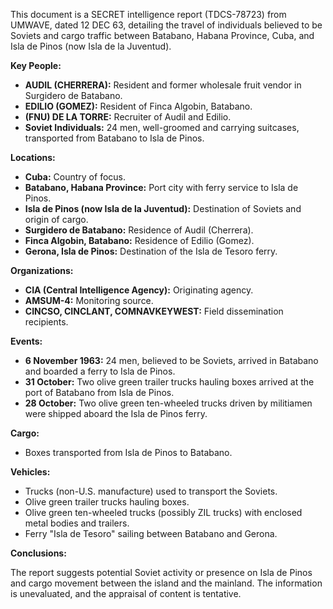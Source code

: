 This document is a SECRET intelligence report (TDCS-78723) from UMWAVE, dated 12 DEC 63, detailing the travel of individuals believed to be Soviets and cargo traffic between Batabano, Habana Province, Cuba, and Isla de Pinos (now Isla de la Juventud).

**Key People:**

*   **AUDIL (CHERRERA):** Resident and former wholesale fruit vendor in Surgidero de Batabano.
*   **EDILIO (GOMEZ):** Resident of Finca Algobin, Batabano.
*   **(FNU) DE LA TORRE:** Recruiter of Audil and Edilio.
*   **Soviet Individuals:** 24 men, well-groomed and carrying suitcases, transported from Batabano to Isla de Pinos.

**Locations:**

*   **Cuba:** Country of focus.
*   **Batabano, Habana Province:** Port city with ferry service to Isla de Pinos.
*   **Isla de Pinos (now Isla de la Juventud):** Destination of Soviets and origin of cargo.
*   **Surgidero de Batabano:** Residence of Audil (Cherrera).
*   **Finca Algobin, Batabano:** Residence of Edilio (Gomez).
*   **Gerona, Isla de Pinos:** Destination of the Isla de Tesoro ferry.

**Organizations:**

*   **CIA (Central Intelligence Agency):** Originating agency.
*   **AMSUM-4:** Monitoring source.
*   **CINCSO, CINCLANT, COMNAVKEYWEST:** Field dissemination recipients.

**Events:**

*   **6 November 1963:** 24 men, believed to be Soviets, arrived in Batabano and boarded a ferry to Isla de Pinos.
*   **31 October:** Two olive green trailer trucks hauling boxes arrived at the port of Batabano from Isla de Pinos.
*   **28 October:** Two olive green ten-wheeled trucks driven by militiamen were shipped aboard the Isla de Pinos ferry.

**Cargo:**

*   Boxes transported from Isla de Pinos to Batabano.

**Vehicles:**

*   Trucks (non-U.S. manufacture) used to transport the Soviets.
*   Olive green trailer trucks hauling boxes.
*   Olive green ten-wheeled trucks (possibly ZIL trucks) with enclosed metal bodies and trailers.
*   Ferry "Isla de Tesoro" sailing between Batabano and Gerona.

**Conclusions:**

The report suggests potential Soviet activity or presence on Isla de Pinos and cargo movement between the island and the mainland. The information is unevaluated, and the appraisal of content is tentative.

